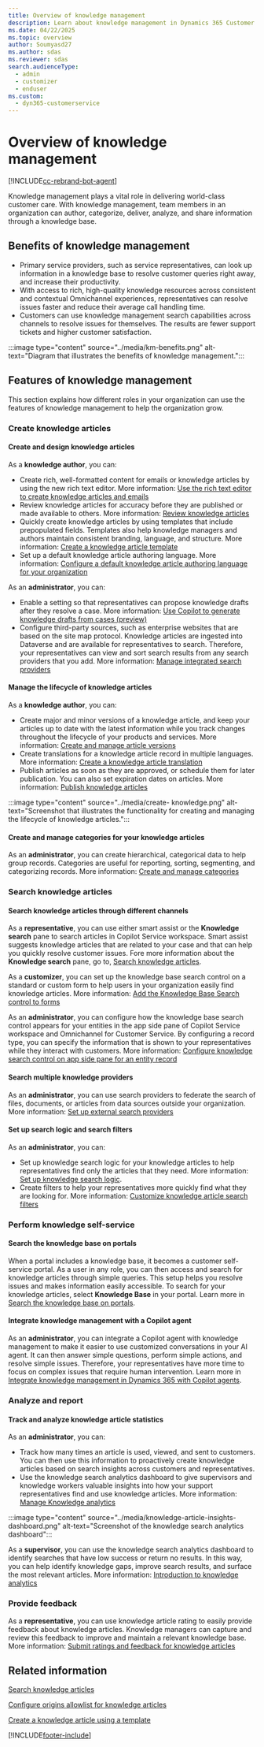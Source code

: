 ```yaml
---
title: Overview of knowledge management
description: Learn about knowledge management in Dynamics 365 Customer Service.
ms.date: 04/22/2025
ms.topic: overview
author: Soumyasd27
ms.author: sdas
ms.reviewer: sdas
search.audienceType: 
  - admin
  - customizer
  - enduser
ms.custom:
  - dyn365-customerservice
---
```


# Overview of knowledge management

[!INCLUDE[cc-rebrand-bot-agent](../../includes/cc-rebrand-bot-agent.md)]


Knowledge management plays a vital role in delivering world-class customer care. With knowledge management, team members in an organization can author, categorize, deliver, analyze, and share information through a knowledge base.

## Benefits of knowledge management

- Primary service providers, such as service representatives, can look up information in a knowledge base to resolve customer queries right away, and increase their productivity.
- With access to rich, high-quality knowledge resources across consistent and contextual Omnichannel experiences, representatives can resolve issues faster and reduce their average call handling time.
- Customers can use knowledge management search capabilities across channels to resolve issues for themselves. The results are fewer support tickets and higher customer satisfaction.

:::image type="content" source="../media/km-benefits.png" alt-text="Diagram that illustrates the benefits of knowledge management.":::

## Features of knowledge management

This section explains how different roles in your organization can use the features of knowledge management to help the organization grow.

### Create knowledge articles

#### Create and design knowledge articles

As a **knowledge author**, you can:

- Create rich, well-formatted content for emails or knowledge articles by using the new rich text editor. More information: [Use the rich text editor to create knowledge articles and emails](customer-service-hub-user-guide-knowledge-article.md#use-the-rich-text-editor-to-create-knowledge-articles-and-emails)
- Review knowledge articles for accuracy before they are published or made available to others. More information: [Review knowledge articles](review-ka.md#review-knowledge-articles)
- Quickly create knowledge articles by using templates that include prepopulated fields. Templates also help knowledge managers and authors maintain consistent branding, language, and structure. More information: [Create a knowledge article template](create-templates-knowledge-article.md#create-a-knowledge-article-template)
- Set up a default knowledge article authoring language. More information: [Configure a default knowledge article authoring language for your organization](set-knowledge-article-authoring-language.md#configure-a-default-knowledge-article-authoring-language-for-your-organization)

As an **administrator**, you can:

- Enable a setting so that representatives can propose knowledge drafts after they resolve a case. More information: [Use Copilot to generate knowledge drafts from cases (preview)](use-copilot-knowledge-from-cases.md#use-copilot-to-generate-knowledge-drafts-from-cases-preview)
- Configure third-party sources, such as enterprise websites that are based on the site map protocol. Knowledge articles are ingested into Dataverse and are available for representatives to search. Therefore, your representatives can view and sort search results from any search providers that you add. More information: [Manage integrated search providers](../administer/add-search-provider.md#manage-integrated-search-providers)

#### Manage the lifecycle of knowledge articles

As a **knowledge author**, you can:

- Create major and minor versions of a knowledge article, and keep your articles up to date with the latest information while you track changes throughout the lifecycle of your products and services. More information: [Create and manage article versions](ka-versions.md#create-and-manage-article-versions)
- Create translations for a knowledge article record in multiple languages. More information: [Create a knowledge article translation](../administer/work-knowledge-articles.md#create-a-knowledge-article-translation)
- Publish articles as soon as they are approved, or schedule them for later publication. You can also set expiration dates on articles. More information: [Publish knowledge articles](publish-ka.md#publish-knowledge-articles)

:::image type="content" source="../media/create- knowledge.png" alt-text="Screenshot that illustrates the functionality for creating and managing the lifecycle of knowledge articles.":::

#### Create and manage categories for your knowledge articles

As an **administrator**, you can create hierarchical, categorical data to help group records. Categories are useful for reporting, sorting, segmenting, and categorizing records. More information: [Create and manage categories](../administer/create-manage-categories.md#create-and-manage-categories)

### Search knowledge articles

#### Search knowledge articles through different channels

As a **representative**, you can use either smart assist or the **Knowledge search** pane to search articles in Copilot Service workspace. Smart assist suggests knowledge articles that are related to your case and that can help you quickly resolve customer issues. Fore more information about the **Knowledge search** pane, go to, [Search knowledge articles](../csw-search-knowledge-articles.md).

As a **customizer**, you can set up the knowledge base search control on a standard or custom form to help users in your organization easily find knowledge articles. More information: [Add the Knowledge Base Search control to forms](../administer/add-knowledge-base-search-control-forms.md#add-the-knowledge-base-search-control-to-forms)

As an **administrator**, you can configure how the knowledge base search control appears for your entities in the app side pane of Copilot Service workspace and Omnichannel for Customer Service. By configuring a record type, you can specify the information that is shown to your representatives while they interact with customers. More information: [Configure knowledge search control on app side pane for an entity record](../administer/configure-knowledge-search-control-productivity-pane.md#configure-knowledge-search-control-on-app-side-pane-for-an-entity-record)

#### Search multiple knowledge providers

As an **administrator**, you can use search providers to federate the search of files, documents, or articles from data sources outside your organization. More information: [Set up external search providers](../administer/set-up-search-providers.md#set-up-external-search-providers)

#### Set up search logic and search filters

As an **administrator**, you can:

- Set up knowledge search logic for your knowledge articles to help representatives find only the articles that they need. More information: [Set up knowledge search logic](../administer/set-up-knowledge-management-embedded-knowledge-search.md#set-up-knowledge-search-logic).
- Create filters to help your representatives more quickly find what they are looking for. More information: [Customize knowledge article search filters](../administer/enable-knowledge-article-search-filters.md)

### Perform knowledge self-service

#### Search the knowledge base on portals

When a portal includes a knowledge base, it becomes a customer self-service portal. As a user in any role, you can then access and search for knowledge articles through simple queries. This setup helps you resolve issues and makes information easily accessible. To search for your knowledge articles, select **Knowledge Base** in your portal. Learn more in [Search the knowledge base on portals](knowledge-base-search-methods.md#search-the-knowledge-base-on-portals).

#### Integrate knowledge management with a Copilot agent

As an **administrator**, you can integrate a Copilot agent with knowledge management to make it easier to use customized conversations in your AI agent. It can then answer simple questions, perform simple actions, and resolve simple issues. Therefore, your representatives have more time to focus on complex issues that require human intervention. Learn more in [Integrate knowledge management in Dynamics 365 with Copilot agents](../administer/integrate-KM-with-PVA.md).

### Analyze and report

#### Track and analyze knowledge article statistics

As an **administrator**, you can:

- Track how many times an article is used, viewed, and sent to customers. You can then use this information to proactively create knowledge articles based on search insights across customers and representatives. 
- Use the knowledge search analytics dashboard to give supervisors and knowledge workers valuable insights into how your support representatives find and use knowledge articles. More information: [Manage Knowledge analytics](../administer/enable-knowledge-search-insights.md#manage-knowledge-analytics)

:::image type="content" source="../media/knowledge-article-insights-dashboard.png" alt-text="Screenshot of the knowledge search analytics dashboard":::

As a **supervisor**, you can use the knowledge search analytics dashboard to identify searches that have low success or return no results. In this way, you can help identify knowledge gaps, improve search results, and surface the most relevant articles. More information: [Introduction to knowledge analytics](knowledge-search-analytics-cs.md#introduction-to-knowledge-analytics)

### Provide feedback

As a **representative**, you can use knowledge article rating to easily provide feedback about knowledge articles. Knowledge managers can capture and review this feedback to improve and maintain a relevant knowledge base. More information: [Submit ratings and feedback for knowledge articles](submit-feedback.md#submit-ratings-and-feedback-for-knowledge-articles)

## Related information

[Search knowledge articles](search-knowledge-articles-csh.md)

[Configure origins allowlist for knowledge articles](../administer/configure-knowledge-article-origin-allow-list.md#configure-origins-allowlist-for-knowledge-articles)

[Create a knowledge article using a template](../develop/create-knowledge-article-using-template.md#create-a-knowledge-article-using-a-template)

[!INCLUDE[footer-include](../../includes/footer-banner.md)]
